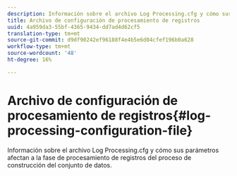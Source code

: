 ```yaml
---
description: Información sobre el archivo Log Processing.cfg y cómo sus parámetros afectan a la fase de procesamiento de registros del proceso de construcción del conjunto de datos.
title: Archivo de configuración de procesamiento de registros
uuid: 4a959da3-55bf-4365-9434-dd7ad4d62cf5
translation-type: tm+mt
source-git-commit: d9df90242ef96188f4e4b5e6d04cfef196b0a628
workflow-type: tm+mt
source-wordcount: '48'
ht-degree: 16%

---
```



# Archivo de configuración de procesamiento de registros{#log-processing-configuration-file}

Información sobre el archivo Log Processing.cfg y cómo sus parámetros afectan a la fase de procesamiento de registros del proceso de construcción del conjunto de datos.

